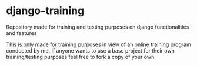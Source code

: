 # django-training
Repository made for training and testing purposes on django functionalities and features

This is only made for training purposes in view of an online training program conducted by me. If anyone wants to use a base project for their own training/testing purposes feel free to fork a copy of your own
